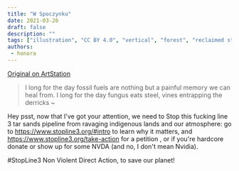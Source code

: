 ```yaml
---
title: "W Spoczynku"
date: 2021-03-26
draft: false
description: ""
tags: ["illustration", "CC BY 4.0", "vertical", "forest", "reclaimed structure"]
authors:
 - honora
---
```


[Original on ArtStation](https://efflam.artstation.com/projects/aYJ9BX)


> I long for the day fossil fuels are nothing but a painful memory we can heal from.
> I long for the day fungus eats steel, vines entrapping the derricks ~

Hey psst, now that I've got your attention, we need to Stop this fucking line 3 tar sands pipeline from ravaging indigenous lands and our atmosphere: go to https://www.stopline3.org/#intro to learn why it matters, and https://www.stopline3.org/take-action for a petition , or if you're hardcore donate or show up for some NVDA (and no, I don't mean Nvidia).

#StopLine3 Non Violent Direct Action, to save our planet!